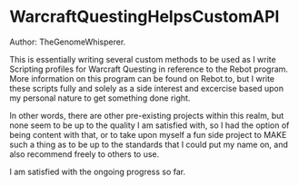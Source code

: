 WarcraftQuestingHelpsCustomAPI
=======

Author: TheGenomeWhisperer.

This is essentially writing several custom methods to be used as I write Scripting profiles for Warcraft Questing in
reference to the Rebot program.  More information on this program can be found on Rebot.to, but I write these scripts fully
and solely as a side interest and excercise based upon my personal nature to get something done right.

In other words, there are other pre-existing projects within this realm, but none seem to be up to the quality I am satisfied with, so I had the option of being content with that, or to take upon myself a fun side project to MAKE such a thing
as to be up to the standards that I could put my name on, and also recommend freely to others to use.

I am satisfied with the ongoing progress so far.
